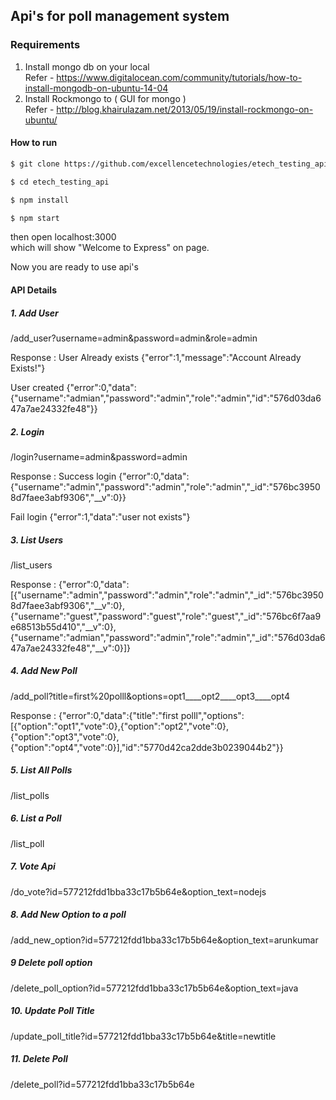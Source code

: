## Api's for poll management system

### Requirements
1. Install mongo db on your local <br />
Refer - https://www.digitalocean.com/community/tutorials/how-to-install-mongodb-on-ubuntu-14-04 <br />
2. Install Rockmongo to ( GUI for mongo ) <br />
Refer - http://blog.khairulazam.net/2013/05/19/install-rockmongo-on-ubuntu/ <br />

#### How to run
```bash
$ git clone https://github.com/excellencetechnologies/etech_testing_api.git
```
```bash
$ cd etech_testing_api
```
```bash
$ npm install
```
```bash
$ npm start
```

then open localhost:3000 <br />
which will show "Welcome to Express" on page. <br />

Now you are ready to use api's


#### API Details

##### 1. Add User
/add_user?username=admin&password=admin&role=admin

Response : 
User Already exists
{"error":1,"message":"Account Already Exists!"}

User created 
{"error":0,"data":{"username":"admian","password":"admin","role":"admin","id":"576d03da647a7ae24332fe48"}}

##### 2. Login
/login?username=admin&password=admin

Response : 
Success login
{"error":0,"data":{"username":"admin","password":"admin","role":"admin","_id":"576bc39508d7faee3abf9306","__v":0}}

Fail login
{"error":1,"data":"user not exists"}

##### 3. List Users
/list_users

Response : 
{"error":0,"data":[{"username":"admin","password":"admin","role":"admin","_id":"576bc39508d7faee3abf9306","__v":0},{"username":"guest","password":"guest","role":"guest","_id":"576bc6f7aa9e68513b55d410","__v":0},{"username":"admian","password":"admin","role":"admin","_id":"576d03da647a7ae24332fe48","__v":0}]}

##### 4. Add New Poll
/add_poll?title=first%20polll&options=opt1____opt2____opt3____opt4

Response : 
{"error":0,"data":{"title":"first polll","options":[{"option":"opt1","vote":0},{"option":"opt2","vote":0},{"option":"opt3","vote":0},{"option":"opt4","vote":0}],"id":"5770d42ca2dde3b0239044b2"}}

##### 5. List All Polls
/list_polls

##### 6. List a Poll
/list_poll

##### 7. Vote Api
/do_vote?id=577212fdd1bba33c17b5b64e&option_text=nodejs

##### 8. Add New Option to a poll
/add_new_option?id=577212fdd1bba33c17b5b64e&option_text=arunkumar

##### 9 Delete poll option
/delete_poll_option?id=577212fdd1bba33c17b5b64e&option_text=java

##### 10. Update Poll Title
/update_poll_title?id=577212fdd1bba33c17b5b64e&title=newtitle

##### 11. Delete Poll
/delete_poll?id=577212fdd1bba33c17b5b64e

